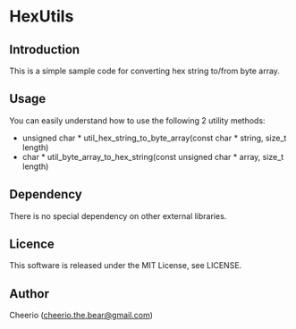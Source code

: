 # HexUtils

## Introduction

This is a simple sample code for converting hex string to/from byte array.

## Usage

You can easily understand how to use the following 2 utility methods:

- unsigned char * util_hex_string_to_byte_array(const char * string, size_t length)
- char * util_byte_array_to_hex_string(const unsigned char * array, size_t length)

## Dependency

There is no special dependency on other external libraries.

## Licence

This software is released under the MIT License, see LICENSE.

## Author

Cheerio (cheerio.the.bear@gmail.com)
